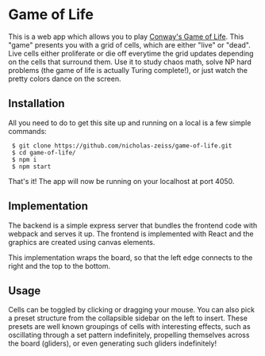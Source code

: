 # Game of Life
This is a web app which allows you to play [Conway's Game of Life](https://en.wikipedia.org/wiki/Conway%27s_Game_of_Life). This "game" presents you with a grid of cells, which are either "live" or "dead". Live cells either proliferate or die off everytime the grid updates depending on the cells that surround them. Use it to study chaos math, solve NP hard problems (the game of life is actually Turing complete!), or just watch the pretty colors dance on the screen.

## Installation

All you need to do to get this site up and running on a local is a few simple commands:
```
 $ git clone https://github.com/nicholas-zeiss/game-of-life.git
 $ cd game-of-life/
 $ npm i
 $ npm start
```
That's it! The app will now be running on your localhost at port 4050.

## Implementation

The backend is a simple express server that bundles the frontend code with webpack and serves it up. The frontend is implemented with React and the graphics are created using canvas elements.

This implementation wraps the board, so that the left edge connects to the right and the top to the bottom.

## Usage

Cells can be toggled by clicking or dragging your mouse. You can also pick a preset structure from the collapsible sidebar on the left to insert. These presets are well known groupings of cells with interesting effects, such as oscillating through a set pattern indefinitely, propelling themselves across the board (gliders), or even generating such gliders indefinitely!
